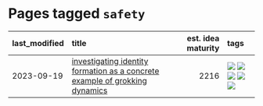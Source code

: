 # Pages tagged `safety`

|last_modified|title|est. idea maturity|tags
|:---|:---|---:|:---|
|2023-09-19|[investigating identity formation as a concrete example of grokking dynamics](../identity_grokking_dynamics.md)|2216|[![](https://img.shields.io/badge/tag-alignment-869bd0)](../tags/alignment.md) [![](https://img.shields.io/badge/tag-experimental-aa21fc)](../tags/experimental.md) [![](https://img.shields.io/badge/tag-interpretability-1743a)](../tags/interpretability.md) [![](https://img.shields.io/badge/tag-publication-c4c41f)](../tags/publication.md) [![](https://img.shields.io/badge/tag-safety-c92725)](../tags/safety.md)|
